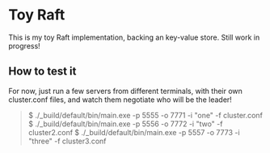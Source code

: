 # Toy Raft

This is my toy Raft implementation, backing an key-value store. Still work in progress!

## How to test it

For now, just run a few servers from different terminals, with their
own cluster.conf files, and watch them negotiate who will be the
leader!

> $ ./_build/default/bin/main.exe -p 5555 -o 7771 -i "one" -f cluster.conf
> $ ./_build/default/bin/main.exe -p 5556 -o 7772 -i "two" -f cluster2.conf
> $ ./_build/default/bin/main.exe -p 5557 -o 7773 -i "three" -f cluster3.conf
